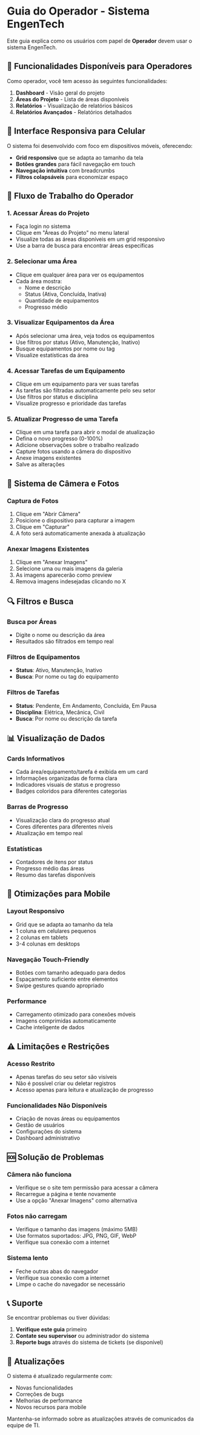 # Guia do Operador - Sistema EngenTech

Este guia explica como os usuários com papel de **Operador** devem usar o sistema EngenTech.

## 🎯 **Funcionalidades Disponíveis para Operadores**

Como operador, você tem acesso às seguintes funcionalidades:

1. **Dashboard** - Visão geral do projeto
2. **Áreas do Projeto** - Lista de áreas disponíveis
3. **Relatórios** - Visualização de relatórios básicos
4. **Relatórios Avançados** - Relatórios detalhados

## 📱 **Interface Responsiva para Celular**

O sistema foi desenvolvido com foco em dispositivos móveis, oferecendo:

- **Grid responsivo** que se adapta ao tamanho da tela
- **Botões grandes** para fácil navegação em touch
- **Navegação intuitiva** com breadcrumbs
- **Filtros colapsáveis** para economizar espaço

## 🚀 **Fluxo de Trabalho do Operador**

### 1. **Acessar Áreas do Projeto**
- Faça login no sistema
- Clique em "Áreas do Projeto" no menu lateral
- Visualize todas as áreas disponíveis em um grid responsivo
- Use a barra de busca para encontrar áreas específicas

### 2. **Selecionar uma Área**
- Clique em qualquer área para ver os equipamentos
- Cada área mostra:
  - Nome e descrição
  - Status (Ativa, Concluída, Inativa)
  - Quantidade de equipamentos
  - Progresso médio

### 3. **Visualizar Equipamentos da Área**
- Após selecionar uma área, veja todos os equipamentos
- Use filtros por status (Ativo, Manutenção, Inativo)
- Busque equipamentos por nome ou tag
- Visualize estatísticas da área

### 4. **Acessar Tarefas de um Equipamento**
- Clique em um equipamento para ver suas tarefas
- As tarefas são filtradas automaticamente pelo seu setor
- Use filtros por status e disciplina
- Visualize progresso e prioridade das tarefas

### 5. **Atualizar Progresso de uma Tarefa**
- Clique em uma tarefa para abrir o modal de atualização
- Defina o novo progresso (0-100%)
- Adicione observações sobre o trabalho realizado
- Capture fotos usando a câmera do dispositivo
- Anexe imagens existentes
- Salve as alterações

## 📸 **Sistema de Câmera e Fotos**

### **Captura de Fotos**
1. Clique em "Abrir Câmera"
2. Posicione o dispositivo para capturar a imagem
3. Clique em "Capturar"
4. A foto será automaticamente anexada à atualização

### **Anexar Imagens Existentes**
1. Clique em "Anexar Imagens"
2. Selecione uma ou mais imagens da galeria
3. As imagens aparecerão como preview
4. Remova imagens indesejadas clicando no X

## 🔍 **Filtros e Busca**

### **Busca por Áreas**
- Digite o nome ou descrição da área
- Resultados são filtrados em tempo real

### **Filtros de Equipamentos**
- **Status**: Ativo, Manutenção, Inativo
- **Busca**: Por nome ou tag do equipamento

### **Filtros de Tarefas**
- **Status**: Pendente, Em Andamento, Concluída, Em Pausa
- **Disciplina**: Elétrica, Mecânica, Civil
- **Busca**: Por nome ou descrição da tarefa

## 📊 **Visualização de Dados**

### **Cards Informativos**
- Cada área/equipamento/tarefa é exibida em um card
- Informações organizadas de forma clara
- Indicadores visuais de status e progresso
- Badges coloridos para diferentes categorias

### **Barras de Progresso**
- Visualização clara do progresso atual
- Cores diferentes para diferentes níveis
- Atualização em tempo real

### **Estatísticas**
- Contadores de itens por status
- Progresso médio das áreas
- Resumo das tarefas disponíveis

## 📱 **Otimizações para Mobile**

### **Layout Responsivo**
- Grid que se adapta ao tamanho da tela
- 1 coluna em celulares pequenos
- 2 colunas em tablets
- 3-4 colunas em desktops

### **Navegação Touch-Friendly**
- Botões com tamanho adequado para dedos
- Espaçamento suficiente entre elementos
- Swipe gestures quando apropriado

### **Performance**
- Carregamento otimizado para conexões móveis
- Imagens comprimidas automaticamente
- Cache inteligente de dados

## ⚠️ **Limitações e Restrições**

### **Acesso Restrito**
- Apenas tarefas do seu setor são visíveis
- Não é possível criar ou deletar registros
- Acesso apenas para leitura e atualização de progresso

### **Funcionalidades Não Disponíveis**
- Criação de novas áreas ou equipamentos
- Gestão de usuários
- Configurações do sistema
- Dashboard administrativo

## 🆘 **Solução de Problemas**

### **Câmera não funciona**
- Verifique se o site tem permissão para acessar a câmera
- Recarregue a página e tente novamente
- Use a opção "Anexar Imagens" como alternativa

### **Fotos não carregam**
- Verifique o tamanho das imagens (máximo 5MB)
- Use formatos suportados: JPG, PNG, GIF, WebP
- Verifique sua conexão com a internet

### **Sistema lento**
- Feche outras abas do navegador
- Verifique sua conexão com a internet
- Limpe o cache do navegador se necessário

## 📞 **Suporte**

Se encontrar problemas ou tiver dúvidas:

1. **Verifique este guia** primeiro
2. **Contate seu supervisor** ou administrador do sistema
3. **Reporte bugs** através do sistema de tickets (se disponível)

## 🔄 **Atualizações**

O sistema é atualizado regularmente com:
- Novas funcionalidades
- Correções de bugs
- Melhorias de performance
- Novos recursos para mobile

Mantenha-se informado sobre as atualizações através de comunicados da equipe de TI.
